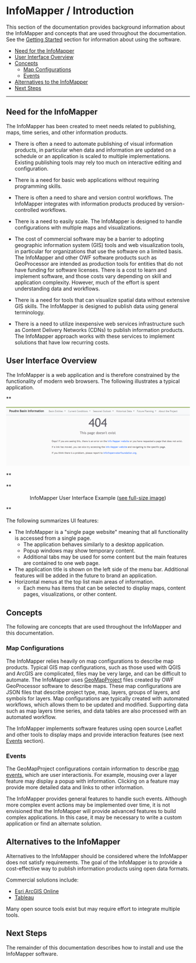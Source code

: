 # InfoMapper / Introduction #

This section of the documentation provides background information about the InfoMapper and
concepts that are used throughout the documentation.
See the [Getting Started](../getting-started/getting-started.md) section for information
about using the software.

* [Need for the InfoMapper](#need-for-the-infomapper)
* [User Interface Overview](#user-interface-overview)
* [Concepts](#concepts)
	+ [Map Configurations](#map-configurations)
	+ [Events](#events)
* [Alternatives to the InfoMapper](#alternatives-to-the-infomapper)
* [Next Steps](#next-steps)

--------------

## Need for the InfoMapper ##

The InfoMapper has been created to meet needs related to publishing, maps, 
time series, and other information products.

* There is often a need to automate publishing of visual information products,
in particular when data and information are updated on a schedule or an application
is scaled to multiple implementations.
Existing publishing tools may rely too much on interactive editing and configuration.

* There is a need for basic web applications without requiring programming skills.

* There is often a need to share and version control workflows.
The InfoMapper integrates with information products produced by version-controlled workflows.

* There is a need to easily scale.
The InfoMapper is designed to handle configurations with multiple maps and visualizations.

* The cost of commercial software may be a barrier to adopting geographic information system (GIS) tools
and web visualization tools,
in particular for organizations that use the software on a limited basis.
The InfoMapper and other OWF software products such as GeoProcessor are intended as production tools
for entities that do not have funding for software licenses.
There is a cost to learn and implement software, and those costs vary depending on skill and application complexity.
However, much of the effort is spent understanding data and workflows.

* There is a need for tools that can visualize spatial data without extensive GIS skills.
The InfoMapper is designed to publish data using general terminology.

* There is a need to utilize inexpensive web services infrastructure such as
Content Delivery Networks (CDNs) to publish information products.
The InfoMapper approach works with these services to implement solutions that have low recurring costs.

## User Interface Overview ##

The InfoMapper is a web application and is therefore constrained by the functionality of modern web browsers.
The following illustrates a typical application.

**<p style="text-align: center;">
![InfoMapper-main](images/InfoMapper-main.png)
</p>**

**<p style="text-align: center;">
InfoMapper User Interface Example (<a href="../images/InfoMapper-main.png">see full-size image</a>)
</p>**

The following summarizes UI features:

* The InfoMapper is a "single page website" meaning that all functionality is accessed from a single page.
	+ The application behaves similarly to a desktop application.
	+ Popup windows may show temporary content.
	+ Additional tabs may be used for some content but the main features are contained to one web page.
* The application title is shown on the left side of the menu bar.
Additional features will be added in the future to brand an application.
* Horizontal menus at the top list main areas of information.
	+ Each menu has items that can be selected to display maps, content pages, visualizations,
	or other content.

## Concepts ##

The following are concepts that are used throughout the InfoMapper and this documentation.

### Map Configurations ###

The InfoMapper relies heavily on map configurations to describe map products.
Typical GIS map configurations, such as those used with QGIS and ArcGIS are complicated,
files may be very large, and can be difficult to automate.
The InfoMapper uses [GeoMapProject](http://software.openwaterfoundation.org/geoprocessor/latest/doc-user/appendix-geomapproject/geomapproject/)
files created by OWF GeoProcessor software to describe maps.
These map configurations are JSON files that describe project type,
map, layers, groups of layers, and symbols for layers.
Map configurations are typically created with automated workflows, which allows them to be updated and modified.
Supporting data such as map layers time series,
and data tables are also processed with an automated workflow.

The InfoMapper implements software features using open source Leaflet and other tools to display maps and provide
interaction features (see next [Events](#events) section).

### Events ###

The GeoMapProject configurations contain information to describe
[map events](http://software.openwaterfoundation.org/geoprocessor/latest/doc-user/appendix-geomapproject/geomapproject/#geolayervieweventhandler),
which are user interactionis.
For example, mousing over a layer feature may display a popup with information.
Clicking on a feature may provide more detailed data and links to other information.

The InfoMapper provides general features to handle such events.
Although more complex event actions may be implemented over time,
it is not envisioned that the InfoMapper will provide advanced features to build complex applications.
In this case, it may be necessary to write a custom application or find an alternate solution.

## Alternatives to the InfoMapper ##

Alternatives to the InfoMapper should be considered where the InfoMapper does not satisfy requirements.
The goal of the InfoMapper is to provide a cost-effective way to publish information products using open data formats.

Commercial solutions include:

* [Esri ArcGIS Online](https://www.arcgis.com/)
* [Tableau](https://www.tableau.com/)

Many open source tools exist but may require effort to integrate multiple tools.

## Next Steps

The remainder of this documentation describes how to install and use the InfoMapper software.
